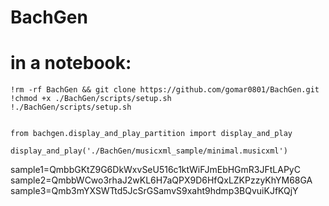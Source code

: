 # BachGen

# in a notebook:



```
!rm -rf BachGen && git clone https://github.com/gomar0801/BachGen.git
!chmod +x ./BachGen/scripts/setup.sh
!./BachGen/scripts/setup.sh


from bachgen.display_and_play_partition import display_and_play 

display_and_play('./BachGen/musicxml_sample/minimal.musicxml')
```

sample1=QmbbGKtZ9G6DkWxvSeU516c1ktWiFJmEbHGmR3JFtLAPyC
sample2=QmbbWCwo3rhaJ2wKL6H7aQPX9D6HfQxLZKPzzyKhYM68GA
sample3=Qmb3mYXSWTtd5JcSrGSamvS9xaht9hdmp3BQvuiKJfKQjY
